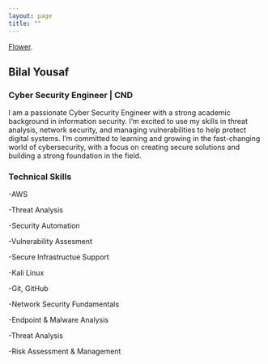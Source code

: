 ```yaml
---
layout: page
title: ""
---
```

[Flower]([https://media.licdn.com/dms/image/v2/D4D35AQHY8vooKW2gGQ/profile-framedphoto-shrink_200_200/B4DZYR_Z5uG4AY-/0/1744058556404?e=1745326800&v=beta&t=r2WfJhy4yue7eikQoAhj6ZhP1wanEU2-nIBDdgGx5xU](https://avatars.githubusercontent.com/u/134810785?v=4)).

## Bilal Yousaf
### Cyber Security Engineer | CND


I am a passionate Cyber Security Engineer with a strong academic background in information security. I’m excited to use my skills in threat analysis, network security, and managing vulnerabilities to help protect digital systems. I’m committed to learning and growing in the fast-changing world of cybersecurity, with a focus on creating secure solutions and building a strong foundation in the field.

### Technical Skills

-AWS

-Threat Analysis

-Security Automation

-Vulnerability Assesment

-Secure Infrastructue Support

-Kali Linux

-Git, GitHub

-Network Security Fundamentals

-Endpoint & Malware Analysis

-Threat Analysis

-Risk Assessment & Management



